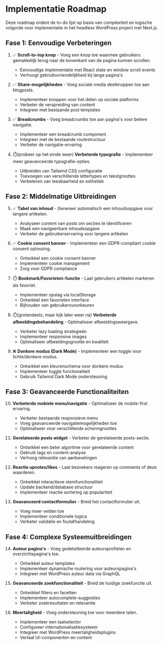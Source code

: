 # Implementatie Roadmap

Deze roadmap ordent de to-do lijst op basis van complexiteit en logische volgorde voor implementatie in het headless WordPress project met Next.js.

## Fase 1: Eenvoudige Verbeteringen
1. ✅ **Scroll-to-top knop** - Voeg een knop toe waarmee gebruikers gemakkelijk terug naar de bovenkant van de pagina kunnen scrollen.
   - Eenvoudige implementatie met React state en window scroll events
   - Verhoogt gebruiksvriendelijkheid bij lange pagina's

2. ✅ **Share-mogelijkheden** - Voeg sociale media deelknoppen toe aan blogposts.
   - Implementeer knoppen voor het delen op sociale platforms
   - Verbeter de verspreiding van content
   - Integreer met bestaande post templates

3. ✅ **Breadcrumbs** - Voeg breadcrumbs toe aan pagina's voor betere navigatie.
   - Implementeer een breadcrumb component
   - Integreer met de bestaande routestructuur
   - Verbeter de navigatie-ervaring

4. ⏱️(probeer op het einde weer) **Verbeterde typografie** - Implementeer meer geavanceerde typografie-opties.
   - Uitbreiden van Tailwind CSS configuratie
   - Toevoegen van verschillende lettertypes en tekstgroottes
   - Verbeteren van leesbaarheid en esthetiek

## Fase 2: Middelmatige Uitbreidingen
5. ✅ **Tabel van inhoud** - Genereer automatisch een inhoudsopgave voor langere artikelen.
   - Analyseer content van posts om secties te identificeren
   - Maak een navigeerbare inhoudsopgave
   - Verbeter de gebruikerservaring voor langere artikelen

6. ✅ **Cookie consent banner** - Implementeer een GDPR-compliant cookie consent oplossing.
   - Ontwikkel een cookie consent banner
   - Implementeer cookie management
   - Zorg voor GDPR compliance

7. ⏱️ **Bookmark/Favorieten-functie** - Laat gebruikers artikelen markeren als favoriet.
   - Implementeer opslag via localStorage
   - Ontwikkel een favorieten interface
   - Bijhouden van gebruikersvoorkeuren

8. ⏱️(grotendeels, maar kijk later weer na) **Verbeterde afbeeldingsbehandeling** - Optimaliseer afbeeldingsweergave.
   - Verbeter lazy loading strategieën
   - Implementeer responsive images
   - Optimaliseer afbeeldingsgrootte en kwaliteit

9. ❌ **Donkere modus (Dark Mode)** - Implementeer een toggle voor lichte/donkere modus.
   - Ontwikkel een kleurenschema voor donkere modus
   - Implementeer toggle functionaliteit
   - Gebruik Tailwind Dark Mode ondersteuning

## Fase 3: Geavanceerde Functionaliteiten
10. **Verbeterde mobiele menu/navigatie** - Optimaliseer de mobile-first ervaring.
    - Verbeter bestaande responsieve menu
    - Voeg geavanceerde navigatiemogelijkheden toe
    - Optimaliseer voor verschillende schermgroottes

11. **Gerelateerde posts widget** - Verbeter de gerelateerde posts-sectie.
    - Ontwikkel een beter algoritme voor gerelateerde content
    - Gebruik tags en content-analyse
    - Verhoog relevantie van aanbevelingen

12. **Reactie upvotes/likes** - Laat bezoekers reageren op comments of deze waarderen.
    - Ontwikkel interactieve stemfunctionaliteit
    - Update backend/database structuur
    - Implementeer reactie sortering op populariteit

13. **Geavanceerd contactformulier** - Breid het contactformulier uit.
    - Voeg meer velden toe
    - Implementeer conditionele logica
    - Verbeter validatie en foutafhandeling

## Fase 4: Complexe Systeemuitbreidingen
14. **Auteur pagina's** - Voeg gedetailleerde auteursprofielen en overzichtspagina's toe.
    - Ontwikkel auteur templates
    - Implementeer dynamische routering voor auteurspagina's
    - Integreer met WordPress auteur data via GraphQL

15. **Geavanceerde zoekfunctionaliteit** - Breid de huidige zoekfunctie uit.
    - Ontwikkel filters en facetten
    - Implementeer autocomplete-suggesties
    - Verbeter zoekresultaten en relevantie

16. **Meertaligheid** - Voeg ondersteuning toe voor meerdere talen.
    - Implementeer een taalselector
    - Configureer internationalisatiesysteem
    - Integreer met WordPress meertaligheidsplugins
    - Vertaal UI-componenten en content